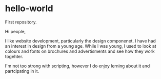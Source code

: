 # hello-world
First repository. 

Hi people,

I like website development, particularly the design componenet. I have had an interest in design from a young age. While I was young, I used to look at colours and fonts on brochures and advertisments and see how they work togehter. 

I'm not too strong with scripting, however I do enjoy lerning about it and partcipating in it. 
